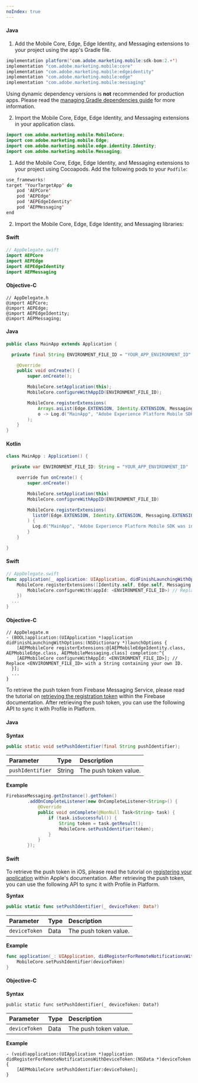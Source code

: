 ```yaml
---
noIndex: true
---
```


<Variant platform="android" task="import" repeat="6"/>

#### Java

1. Add the Mobile Core, Edge, Edge Identity, and Messaging extensions to your project using the app's Gradle file.

```java
implementation platform('com.adobe.marketing.mobile:sdk-bom:2.+')
implementation "com.adobe.marketing.mobile:core"
implementation "com.adobe.marketing.mobile:edgeidentity"
implementation "com.adobe.marketing.mobile:edge"
implementation "com.adobe.marketing.mobile:messaging"
```

<InlineNestedAlert variant="warning" header="false" iconPosition="left">

Using dynamic dependency versions is **not** recommended for production apps. Please read the [managing Gradle dependencies guide](../resources/manage-gradle-dependencies.md) for more information.

</InlineNestedAlert>

2. Import the Mobile Core, Edge, Edge Identity, and Messaging extensions in your application class.

```java
import com.adobe.marketing.mobile.MobileCore;
import com.adobe.marketing.mobile.Edge;
import com.adobe.marketing.mobile.edge.identity.Identity;
import com.adobe.marketing.mobile.Messaging;
```

<Variant platform="ios" task="import" repeat="7"/>

1. Add the Mobile Core, Edge, Edge Identity, and Messaging extensions to your project using Cocoapods. Add the following pods to your `Podfile`:

```swift
use_frameworks!
target 'YourTargetApp' do
    pod 'AEPCore'
    pod 'AEPEdge'
    pod 'AEPEdgeIdentity'
    pod 'AEPMessaging'
end
```

2. Import the Mobile Core, Edge, Edge Identity, and Messaging libraries:

#### Swift

```swift
// AppDelegate.swift
import AEPCore
import AEPEdge
import AEPEdgeIdentity
import AEPMessaging
```

#### Objective-C

```objc
// AppDelegate.h
@import AEPCore;
@import AEPEdge;
@import AEPEdgeIdentity;
@import AEPMessaging;
```

<Variant platform="android" task="register" repeat="4"/>

#### Java

```java
public class MainApp extends Application {

  private final String ENVIRONMENT_FILE_ID = "YOUR_APP_ENVIRONMENT_ID";

    @Override
    public void onCreate() {
        super.onCreate();

        MobileCore.setApplication(this);
        MobileCore.configureWithAppID(ENVIRONMENT_FILE_ID);

        MobileCore.registerExtensions(
            Arrays.asList(Edge.EXTENSION, Identity.EXTENSION, Messaging.EXTENSION),
            o -> Log.d("MainApp", "Adobe Experience Platform Mobile SDK was initialized.")
        );
    }
}
```

#### Kotlin

```java
class MainApp : Application() {

  private var ENVIRONMENT_FILE_ID: String = "YOUR_APP_ENVIRONMENT_ID"

    override fun onCreate() {
        super.onCreate()

        MobileCore.setApplication(this)
        MobileCore.configureWithAppID(ENVIRONMENT_FILE_ID)

        MobileCore.registerExtensions(
          listOf(Edge.EXTENSION, Identity.EXTENSION, Messaging.EXTENSION)
        ) {
          Log.d("MainApp", "Adobe Experience Platform Mobile SDK was initialized.")
        }
    }

}
```

<Variant platform="ios" task="register" repeat="4"/>

#### Swift

```swift
// AppDelegate.swift
func application(_ application: UIApplication, didFinishLaunchingWithOptions launchOptions: [UIApplication.LaunchOptionsKey: Any]?) -> Bool {
    MobileCore.registerExtensions([Identity.self, Edge.self, Messaging.self], {
        MobileCore.configureWith(appId: <ENVIRONMENT_FILE_ID>) // Replace <ENVIRONMENT_FILE_ID> with a String containing your own ID.
    })
  ...
}
```

#### Objective-C

```objc
// AppDelegate.m
- (BOOL)application:(UIApplication *)application didFinishLaunchingWithOptions:(NSDictionary *)launchOptions {
    [AEPMobileCore registerExtensions:@[AEPMobileEdgeIdentity.class, AEPMobileEdge.class, AEPMobileMessaging.class] completion:^{
    [AEPMobileCore configureWithAppId: <ENVIRONMENT_FILE_ID>]; // Replace <ENVIRONMENT_FILE_ID> with a String containing your own ID.
  }];
  ...
}
```

<Variant platform="android" task="sync" repeat="7"/>

To retrieve the push token from Firebase Messaging Service, please read the tutorial on [retrieving the registration token](https://firebase.google.com/docs/cloud-messaging/android/client#retrieve-the-current-registration-token) within the Firebase documentation. After retrieving the push token, you can use the following API to sync it with Profile in Platform.

#### Java

**Syntax**

```java
public static void setPushIdentifier(final String pushIdentifier);
```

| **Parameter** | **Type** | **Description** |
| :----------- | :------- | :-------------- |
| `pushIdentifier` | String | The push token value. |

**Example**

```java
FirebaseMessaging.getInstance().getToken()
        .addOnCompleteListener(new OnCompleteListener<String>() {
            @Override
            public void onComplete(@NonNull Task<String> task) {
                if (task.isSuccessful()) {
                    String token = task.getResult();
                    MobileCore.setPushIdentifier(token);
                }
            }
        });
```

<Variant platform="ios" task="sync" repeat="13"/>

#### Swift

To retrieve the push token in iOS, please read the tutorial on [registering your application](https://developer.apple.com/documentation/usernotifications/registering_your_app_with_apns) within Apple's documentation. After retrieving the push token, you can use the following API to sync it with Profile in Platform.

**Syntax**

```swift
public static func setPushIdentifier(_ deviceToken: Data?)
```

| **Parameter** | **Type** | **Description** |
| :----------- | :------- | :-------------- |
| `deviceToken` | Data | The push token value. |

**Example**

```swift
func application(_: UIApplication, didRegisterForRemoteNotificationsWithDeviceToken deviceToken: Data) {
    MobileCore.setPushIdentifier(deviceToken)
}
```

#### Objective-C

**Syntax**

```objc
public static func setPushIdentifier(_ deviceToken: Data?)
```

| **Parameter** | **Type** | **Description** |
| :----------- | :------- | :-------------- |
| `deviceToken` | Data | The push token value. |

**Example**

```objc
- (void)application:(UIApplication *)application didRegisterForRemoteNotificationsWithDeviceToken:(NSData *)deviceToken {
    [AEPMobileCore setPushIdentifier:deviceToken];
}
```
